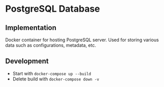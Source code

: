 # PostgreSQL Database
## Implementation
Docker container for hosting PostgreSQL server. Used for storing various data such as configurations, metadata, etc.

## Development
* Start with `docker-compose up --build`
* Delete build with `docker-compose down -v`
